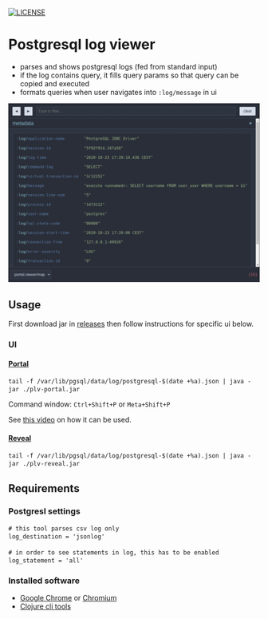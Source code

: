 [![LICENSE](https://img.shields.io/badge/License-MIT-yellow.svg)](LICENSE)

# Postgresql log viewer

- parses and shows postgresql logs (fed from standard input)
- if the log contains query, it fills query params so that query can be copied and executed
- formats queries when user navigates into `:log/message` in ui


![screenshot](docs/postgresq-log-converter.gif)

## Usage

First download jar in [releases](https://github.com/nenadalm/postgresql-log-viewer/releases) then follow instructions for specific ui below.

### UI

#### [Portal](https://github.com/djblue/portal#portal)

```shell
tail -f /var/lib/pgsql/data/log/postgresql-$(date +%a).json | java -jar ./plv-portal.jar
```

Command window: `Ctrl+Shift+P` or `Meta+Shift+P`

See [this video](https://youtu.be/gByyg-m0XOg?t=175) on how it can be used.

#### [Reveal](https://vlaaad.github.io/reveal/)

```shell
tail -f /var/lib/pgsql/data/log/postgresql-$(date +%a).json | java -jar ./plv-reveal.jar
```

## Requirements

### Postgresl settings

```
# this tool parses csv log only
log_destination = 'jsonlog'

# in order to see statements in log, this has to be enabled
log_statement = 'all'
```

### Installed software

- [Google Chrome](https://www.google.com/chrome/) or [Chromium](https://www.chromium.org/Home)
- [Clojure cli tools](https://clojure.org/guides/getting_started#_clojure_installer_and_cli_tools)
